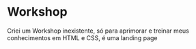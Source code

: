# Workshop
Criei um Workshop inexistente, só para aprimorar e treinar meus conhecimentos em HTML e CSS, é uma landing page
